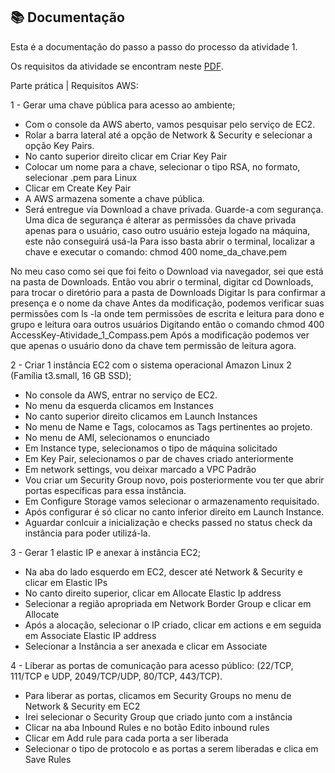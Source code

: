 ## 📚 Documentação

Esta é a documentação do passo a passo do processo da atividade 1.

Os requisitos da atividade se encontram neste [PDF](https://github.com/wiltonshark/CompassUOL/blob/main/Atividade%2001/PBD-Atividade%20de%20Linux%20-%20AWS%20-%20UNICESUMAR-290124-210439.pdf).

Parte prática | Requisitos AWS:

1 - Gerar uma chave pública para acesso ao ambiente;
- Com o console da AWS aberto, vamos pesquisar pelo serviço de EC2.
- Rolar a barra lateral até a opção de Network & Security e selecionar a opção Key Pairs.
- No canto superior direito clicar em Criar Key Pair
- Colocar um nome para a chave, selecionar o tipo RSA, no formato, selecionar .pem para Linux
- Clicar em Create Key Pair
- A AWS armazena somente a chave pública.
- Será entregue via Download a chave privada. Guarde-a com segurança.
Uma dica de segurança é alterar as permissões da chave privada apenas para o usuário, caso outro usuário esteja logado na máquina, este não conseguirá usá-la
Para isso basta abrir o terminal, localizar a chave e executar o comando:
chmod 400 nome_da_chave.pem

No meu caso como sei que foi feito o Download via navegador, sei que está na pasta de Downloads.
Então vou abrir o terminal, digitar cd Downloads, para trocar o diretório para a pasta de Downloads
Digitar ls para confirmar a presença e o nome da chave
Antes da modificação, podemos verificar suas permissões com ls -la
onde tem permissões de escrita e leitura para dono e grupo e leitura oara outros usuários
Digitando então o comando chmod 400 AccessKey-Atividade_1_Compass.pem
Após a modificação podemos ver que apenas o usuário dono da chave tem permissão de leitura agora.


2 - Criar 1 instância EC2 com o sistema operacional Amazon Linux 2 (Família
t3.small, 16 GB SSD);
- No console da AWS, entrar no serviço de EC2.
- No menu da esquerda clicamos em Instances
- No canto superior direito clicamos em Launch Instances
- No menu de Name e Tags, colocamos as Tags pertinentes ao projeto.
- No menu de AMI, selecionamos o enunciado
- Em Instance type, selecionamos o tipo de máquina solicitado
- Em Key Pair, selecionamos o par de chaves criado anteriormente
- Em network settings, vou deixar marcado a VPC Padrão
- Vou criar um Security Group novo, pois posteriormente vou ter que abrir portas específicas para essa instância.
- Em Configure Storage vamos selecionar o armazenamento requisitado.
- Após configurar é só clicar no canto inferior direito em Launch Instance.
- Aguardar conlcuir a inicialização e checks passed no status check da instância para poder utilizá-la.


3 - Gerar 1 elastic IP e anexar à instância EC2;
- Na aba do lado esquerdo em EC2, descer até Network & Security e clicar em Elastic IPs
- No canto direito superior, clicar em Allocate Elastic Ip address
- Selecionar a região apropriada em Network Border Group e clicar em Allocate
- Após a alocação, selecionar o IP criado, clicar em actions e em seguida em Associate Elastic IP address
- Selecionar a Instância a ser anexada e clicar em Associate

4 - Liberar as portas de comunicação para acesso público: (22/TCP, 111/TCP e
UDP, 2049/TCP/UDP, 80/TCP, 443/TCP).
- Para liberar as portas, clicamos em Security Groups no menu de Network & Security em EC2
- Irei selecionar o Security Group que criado junto com a instância
- Clicar na aba Inbound Rules e no botão Edito inbound rules
- Clicar em Add rule para cada porta a ser liberada
- Selecionar o tipo de protocolo e as portas a serem liberadas e clica em Save Rules

